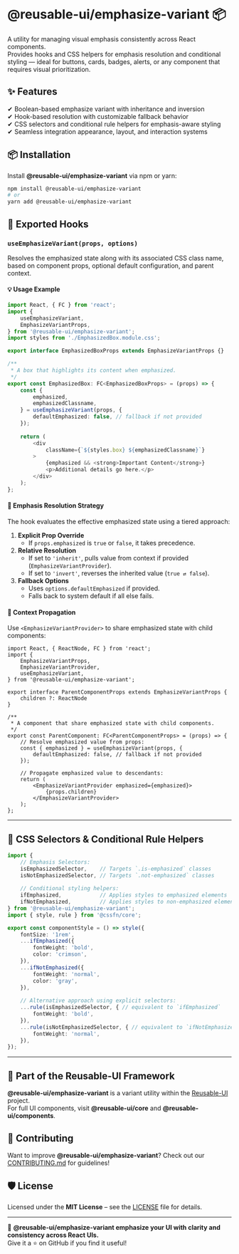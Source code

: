 # @reusable-ui/emphasize-variant 📦  

A utility for managing visual emphasis consistently across React components.  
Provides hooks and CSS helpers for emphasis resolution and conditional styling — ideal for buttons, cards, badges, alerts, or any component that requires visual prioritization.

## ✨ Features
✔ Boolean-based emphasize variant with inheritance and inversion  
✔ Hook-based resolution with customizable fallback behavior  
✔ CSS selectors and conditional rule helpers for emphasis-aware styling  
✔ Seamless integration appearance, layout, and interaction systems

## 📦 Installation
Install **@reusable-ui/emphasize-variant** via npm or yarn:

```sh
npm install @reusable-ui/emphasize-variant
# or
yarn add @reusable-ui/emphasize-variant
```

## 🧩 Exported Hooks

### `useEmphasizeVariant(props, options)`

Resolves the emphasized state along with its associated CSS class name, based on component props, optional default configuration, and parent context.

#### 💡 Usage Example

```ts
import React, { FC } from 'react';
import {
    useEmphasizeVariant,
    EmphasizeVariantProps,
} from '@reusable-ui/emphasize-variant';
import styles from './EmphasizedBox.module.css';

export interface EmphasizedBoxProps extends EmphasizeVariantProps {}

/**
 * A box that highlights its content when emphasized.
 */
export const EmphasizedBox: FC<EmphasizedBoxProps> = (props) => {
    const {
        emphasized,
        emphasizedClassname,
    } = useEmphasizeVariant(props, {
        defaultEmphasized: false, // fallback if not provided
    });
    
    return (
        <div
            className={`${styles.box} ${emphasizedClassname}`}
        >
            {emphasized && <strong>Important Content</strong>}
            <p>Additional details go here.</p>
        </div>
    );
};
```

#### 🧠 Emphasis Resolution Strategy

The hook evaluates the effective emphasized state using a tiered approach:
1. **Explicit Prop Override**  
   - If `props.emphasized` is `true` or `false`, it takes precedence.
2. **Relative Resolution**  
   - If set to `'inherit'`, pulls value from context if provided (`EmphasizeVariantProvider`).
   - If set to `'invert'`, reverses the inherited value (`true ⇄ false`).
3. **Fallback Options**  
   - Uses `options.defaultEmphasized` if provided.
   - Falls back to system default if all else fails.

#### 🧬 Context Propagation

Use `<EmphasizeVariantProvider>` to share emphasized state with child components:

```tsx
import React, { ReactNode, FC } from 'react';
import {
    EmphasizeVariantProps,
    EmphasizeVariantProvider,
    useEmphasizeVariant,
} from '@reusable-ui/emphasize-variant';

export interface ParentComponentProps extends EmphasizeVariantProps {
    children ?: ReactNode
}

/**
 * A component that share emphasized state with child components.
 */
export const ParentComponent: FC<ParentComponentProps> = (props) => {
    // Resolve emphasized value from props:
    const { emphasized } = useEmphasizeVariant(props, {
        defaultEmphasized: false, // fallback if not provided
    });
    
    // Propagate emphasized value to descendants:
    return (
        <EmphasizeVariantProvider emphasized={emphasized}>
            {props.children}
        </EmphasizeVariantProvider>
    );
};
```

---

## 🎨 CSS Selectors & Conditional Rule Helpers

```ts
import {
    // Emphasis Selectors:
    isEmphasizedSelector,    // Targets `.is-emphasized` classes
    isNotEmphasizedSelector, // Targets `.not-emphasized` classes
    
    // Conditional styling helpers:
    ifEmphasized,            // Applies styles to emphasized elements
    ifNotEmphasized,         // Applies styles to non-emphasized elements
} from '@reusable-ui/emphasize-variant';
import { style, rule } from '@cssfn/core';

export const componentStyle = () => style({
    fontSize: '1rem',
    ...ifEmphasized({
        fontWeight: 'bold',
        color: 'crimson',
    }),
    ...ifNotEmphasized({
        fontWeight: 'normal',
        color: 'gray',
    }),
    
    // Alternative approach using explicit selectors:
    ...rule(isEmphasizedSelector, { // equivalent to `ifEmphasized`
        fontWeight: 'bold',
    }),
    ...rule(isNotEmphasizedSelector, { // equivalent to `ifNotEmphasized`
        fontWeight: 'normal',
    }),
});
```

---

## 📖 Part of the Reusable-UI Framework  
**@reusable-ui/emphasize-variant** is a variant utility within the [Reusable-UI](https://github.com/reusable-ui/reusable-ui-monorepo) project.  
For full UI components, visit **@reusable-ui/core** and **@reusable-ui/components**.

## 🤝 Contributing  
Want to improve **@reusable-ui/emphasize-variant**? Check out our [CONTRIBUTING.md](./CONTRIBUTING.md) for guidelines!  

## 🛡️ License  
Licensed under the **MIT License** – see the [LICENSE](./LICENSE) file for details.  

---

🚀 **@reusable-ui/emphasize-variant emphasize your UI with clarity and consistency across React UIs.**  
Give it a ⭐ on GitHub if you find it useful!  
